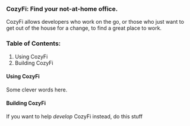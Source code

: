### CozyFi: Find your not-at-home office.

CozyFi allows developers who work on the go, or those who just want to get out of the house for a change, to find a great place to work.

### Table of Contents:
<ol>
    <li>Using CozyFi</li>
        <!-- <ol TYPE=i>
            <li>Add A Workspace</li>
            <li>Find a Workspace</li>
        </ol> -->
    <li>Building CozyFi</li>
        <!-- <ol TYPE=i>
            <li></li>
            <li></li>
        </ol> -->
</ol>


#### Using CozyFi

Some clever words here.

#### Building CozyFi

If you want to help _develop_ CozyFi instead, do this stuff

